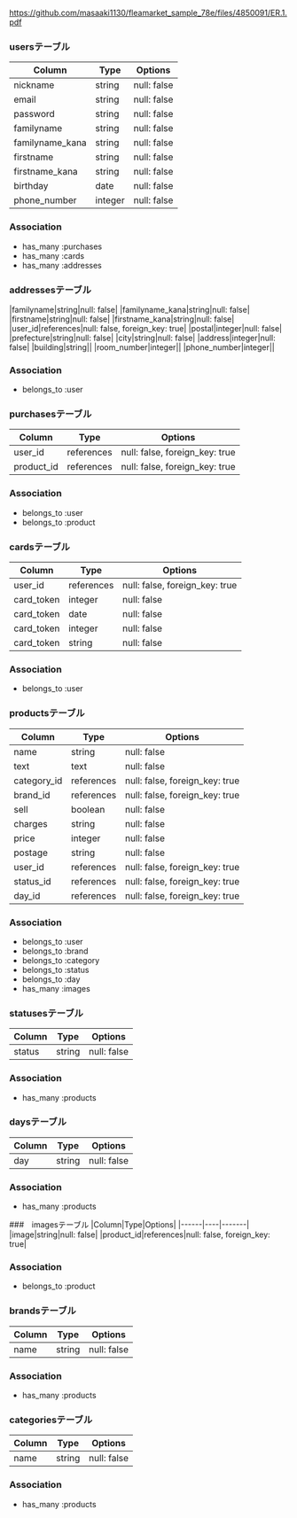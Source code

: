 https://github.com/masaaki1130/fleamarket_sample_78e/files/4850091/ER.1.pdf
### usersテーブル

|Column|Type|Options|
|------|----|-------|
|nickname|string|null: false|
|email|string|null: false|
|password|string|null: false|
|familyname|string|null: false|
|familyname_kana|string|null: false|
|firstname|string|null: false|
|firstname_kana|string|null: false|
|birthday|date|null: false|
|phone_number|integer|null: false|
### Association
- has_many :purchases
- has_many :cards
- has_many :addresses

### addressesテーブル
|familyname|string|null: false|
|familyname_kana|string|null: false|
|firstname|string|null: false|
|firstname_kana|string|null: false|
|user_id|references|null: false, foreign_key: true|
|postal|integer|null: false|
|prefecture|string|null: false|
|city|string|null: false|
|address|integer|null: false|
|building|string||
|room_number|integer||
|phone_number|integer||
### Association
- belongs_to :user

### purchasesテーブル

|Column|Type|Options|
|------|----|-------|
|user_id|references|null: false, foreign_key: true|
|product_id|references|null: false, foreign_key: true|
### Association
- belongs_to :user
- belongs_to :product


### cardsテーブル

|Column|Type|Options|
|------|----|-------|
|user_id|references|null: false, foreign_key: true|
|card_token|integer|null: false|
|card_token|date|null: false|
|card_token|integer|null: false|
|card_token|string|null: false|
### Association
- belongs_to :user

### productsテーブル
|Column|Type|Options|
|------|----|-------|
|name|string|null: false|
|text|text|null: false|
|category_id|references|null: false, foreign_key: true|
|brand_id|references|null: false, foreign_key: true|
|sell|boolean|null: false|
|charges|string|null: false|
|price|integer|null: false|
|postage|string|null: false|
|user_id|references|null: false, foreign_key: true|
|status_id|references|null: false, foreign_key: true|
|day_id|references|null: false, foreign_key: true|
### Association
- belongs_to :user
- belongs_to :brand
- belongs_to :category
- belongs_to :status
- belongs_to :day
- has_many :images
### statusesテーブル
|Column|Type|Options|
|------|----|-------|
|status|string|null: false|

### Association
- has_many :products

###  daysテーブル
|Column|Type|Options|
|------|----|-------|
|day|string|null: false|

### Association
- has_many :products

###　imagesテーブル
|Column|Type|Options|
|------|----|-------|
|image|string|null: false|
|product_id|references|null: false, foreign_key: true|
### Association
- belongs_to :product

### brandsテーブル
|Column|Type|Options|
|------|----|-------|
|name|string|null: false|
### Association
- has_many :products

### categoriesテーブル
|Column|Type|Options|
|------|----|-------|
|name|string|null: false|
### Association
- has_many :products
